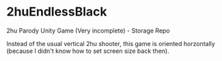 # 2huEndlessBlack
2hu Parody Unity Game (Very incomplete) - Storage Repo

Instead of the usual vertical 2hu shooter, this game is oriented horzontally (because I didn't know how to set screen size back then).
